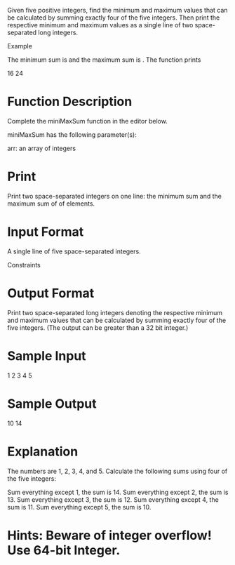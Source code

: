 Given five positive integers, find the minimum and maximum values that can be calculated by summing exactly four of the five integers. Then print the respective minimum and maximum values as a single line of two space-separated long integers.

Example

The minimum sum is  and the maximum sum is . The function prints

16 24
# Function Description

Complete the miniMaxSum function in the editor below.

miniMaxSum has the following parameter(s):

arr: an array of  integers

# Print

Print two space-separated integers on one line: the minimum sum and the maximum sum of  of  elements.

# Input Format

A single line of five space-separated integers.

Constraints


# Output Format

Print two space-separated long integers denoting the respective minimum and maximum values that can be calculated by summing exactly four of the five integers. (The output can be greater than a 32 bit integer.)

# Sample Input
1 2 3 4 5

# Sample Output
10 14

# Explanation

The numbers are 1, 2, 3, 4, and 5. Calculate the following sums using four of the five integers:

Sum everything except 1, the sum is 14.
Sum everything except 2, the sum is 13.
Sum everything except 3, the sum is 12.
Sum everything except 4, the sum is 11.
Sum everything except 5, the sum is 10.

# Hints: Beware of integer overflow! Use 64-bit Integer.